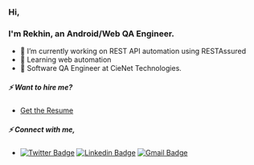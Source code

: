 ### Hi, 
### I'm Rekhin, an Android/Web QA Engineer.
- 🔭 I’m currently working on REST API automation using RESTAssured
- 🌱 Learning web automation
- 🔭 Software QA Engineer at CieNet Technologies.
##### ⚡ Want to hire me?
* [Get the Resume](https://github.com/rekhinnvs/rekhinnvs/blob/master/Rekhin.pdf)
##### ⚡ Connect with me,
- [![Twitter Badge](https://img.shields.io/badge/-rekhinnvs-blue?style=plastic&logo=Twitter&logoColor=white&link=https://twitter.com/rekhinnvs/)](https://twitter.com/rekhinnvs/)
[![Linkedin Badge](https://img.shields.io/badge/-rekhinnvs-blue?style=plastic&logo=Linkedin&logoColor=white&link=https://www.linkedin.com/in/rekhinnvs/)](https://www.linkedin.com/in/rekhinnvs/)
[![Gmail Badge](https://img.shields.io/badge/-rekhinnvs-c14438?style=plastic&logo=Gmail&logoColor=white&link=mailto:rekhin.nvs@gmail.com)](mailto:rekhin.nvs@gmail.com)

<!--
**rekhinnvs/rekhinnvs** is a ✨ _special_ ✨ repository because its `README.md` (this file) appears on your GitHub profile.

Here are some ideas to get you started:

- 🔭 I’m currently working on ...
- 🌱 I’m currently learning ...
- 👯 I’m looking to collaborate on ...
- 🤔 I’m looking for help with ...
- 💬 Ask me about ...
- 📫 How to reach me: ...
- 😄 Pronouns: ...
- ⚡ Fun fact: ...
-->
